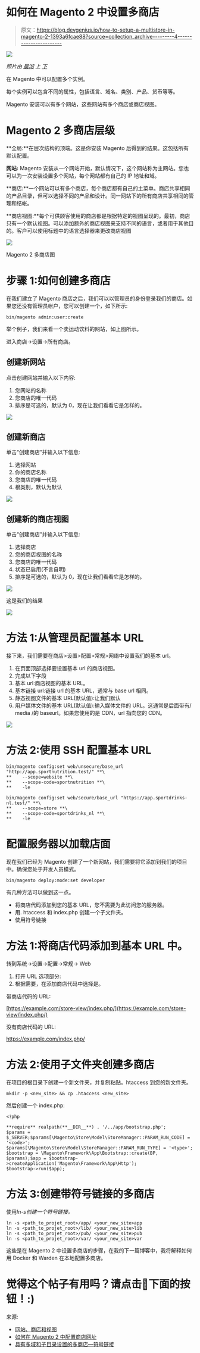 # 如何在 Magento 2 中设置多商店

> 原文：<https://blog.devgenius.io/how-to-setup-a-multistore-in-magento-2-1393a6fcae88?source=collection_archive---------4----------------------->

![](img/795525eed5989a621013656c7ccef6ba.png)

*照片由* [*晨沏*](https://unsplash.com/@morningbrew?utm_source=unsplash&utm_medium=referral&utm_content=creditCopyText) *上* [*下*](https://unsplash.com/s/photos/storefronts?utm_source=unsplash&utm_medium=referral&utm_content=creditCopyText)

在 Magento 中可以配置多个实例。

每个实例可以包含不同的属性，包括语言、域名、类别、产品、货币等等。

Magento 安装可以有多个网站，这些网站有多个商店或商店视图。

# Magento 2 多商店层级

**全局:**在层次结构的顶端。这是你安装 Magento 后得到的结果。这包括所有默认配置。

**网站:** Magento 安装从一个网站开始，默认情况下，这个网站称为主网站。您也可以为一次安装设置多个网站，每个网站都有自己的 IP 地址和域。

**商店:**一个网站可以有多个商店，每个商店都有自己的主菜单。商店共享相同的产品目录，但可以选择不同的产品和设计。同一网站下的所有商店共享相同的管理和结帐。

**商店视图:**每个可供顾客使用的商店都是根据特定的视图呈现的。最初，商店只有一个默认视图。可以添加额外的商店视图来支持不同的语言，或者用于其他目的。客户可以使用标题中的语言选择器来更改商店视图

![](img/17eaea6abb9f4266b97c0cd4f8d2442c.png)

Magento 2 多商店图

# 步骤 1:如何创建多商店

在我们建立了 Magento 商店之后，我们可以以管理员的身份登录我们的商店。如果您还没有管理员帐户，您可以创建一个，如下所示:

```
bin/magento admin:user:create
```

举个例子，我们来看一个卖运动饮料的网站，如上图所示。

进入商店->设置->所有商店。

## 创建新网站

点击创建网站并输入以下内容:

1.  您网站的名称
2.  您商店的唯一代码
3.  排序是可选的，默认为 0，现在让我们看看它是怎样的。

![](img/bb7fca39ec38ae747d632af232da0a07.png)

## 创建新商店

单击“创建商店”并输入以下信息:

1.  选择网站
2.  你的商店名称
3.  您商店的唯一代码
4.  根类别，默认为默认

![](img/3c715a3523d19593f2e72126c095a320.png)

## 创建新的商店视图

单击“创建商店”并输入以下信息:

1.  选择商店
2.  您的商店视图的名称
3.  您商店的唯一代码
4.  状态已启用(不言自明)
5.  排序是可选的，默认为 0，现在让我们看看它是怎样的。

![](img/4e2bad32a064065556d21f80c3b3f4ac.png)

这是我们的结果

![](img/71aa506252f9e761fa764ff2e3226a9e.png)

# 方法 1:从管理员配置基本 URL

接下来，我们需要在商店>设置>配置>常规>网络中设置我们的基本 url。

1.  在页面顶部选择要设置基本 url 的商店视图。
2.  完成以下字段
3.  基本 url:商店视图的基本 URL。
4.  基本链接 url:链接 url 的基本 URL，通常与 base url 相同。
5.  静态视图文件的基本 URL(默认值):让我们默认
6.  用户媒体文件的基本 URL(默认值):输入媒体文件的 URL。这通常是后面带有/ media /的 baseurl。如果您使用的是 CDN，url 指向您的 CDN。

![](img/6568406ac2f545f8db66b746a98f8d3e.png)

# 方法 2:使用 SSH 配置基本 URL

```
bin/magento config:set web/unsecure/base_url "http://app.sportnutrition.test/" **\
**    --scope=website **\
**    --scope-code=sportnutrition **\
**    -le

bin/magento config:set web/secure/base_url "https://app.sportdrinks-nl.test/" **\
**    --scope=store **\
**    --scope-code=sportdrinks_nl **\
**    -le
```

# 配置服务器以加载店面

现在我们已经为 Magento 创建了一个新网站，我们需要将它添加到我们的项目中。确保您处于开发人员模式。

```
bin/magento deploy:mode:set developer
```

有几种方法可以做到这一点。

*   将商店代码添加到您的基本 URL，您不需要为此访问您的服务器。
*   用. htaccess 和 index.php 创建一个子文件夹。
*   使用符号链接

# 方法 1:将商店代码添加到基本 URL 中。

转到系统->设置->配置->常规-> Web

1.  打开 URL 选项部分:
2.  根据需要，在添加商店代码中选择是。

带商店代码的 URL:

[https://example.com/store-view/index.php/](https://example.com/store-view/index.php/)

没有商店代码的 URL:

https://example.com/index.php/

# 方法 2:使用子文件夹创建多商店

在项目的根目录下创建一个新文件夹，并复制粘贴。htaccess 到您的新文件夹。

```
mkdir -p <new_site> && cp .htaccess <new_site>
```

然后创建一个 index.php:

```
<?php

**require** realpath(**__DIR__**) . '/../app/bootstrap.php';
$params = $_SERVER;$params[\Magento\Store\Model\StoreManager::PARAM_RUN_CODE] = '<code>';
$params[\Magento\Store\Model\StoreManager::PARAM_RUN_TYPE] = '<type>';
$bootstrap = \Magento\Framework\App\Bootstrap::create(BP, $params);$app = $bootstrap->createApplication('Magento\Framework\App\Http');
$bootstrap->run($app);
```

# 方法 3:创建带符号链接的多商店

使用*ln-s<target _ dir>创建一个符号链接。*

```
ln -s <path_to_projet_root>/app/ <your_new_site>app
ln -s <path_to_projet_root>/lib/ <your_new_site>lib
ln -s <path_to_projet_root>/pub/ <your_new_site>pub
ln -s <path_to_projet_root>/var/ <your_new_site>var
```

这些是在 Magento 2 中设置多商店的步骤，在我的下一篇博客中，我将解释如何用 Docker 和 Warden 在本地配置多商店。

# 觉得这个帖子有用吗？请点击👏下面的按钮！:)

来源:

*   [网站、商店和视图](https://docs.magento.com/user-guide/stores/websites-stores-views.html)
*   [如何在 Magento 2 中配置商店网址](https://www.mageplaza.com/kb/how-to-configure-store-urls-magento-2.html)
*   [具有多域和子目录设置的多商店—符号链接](https://magento.stackexchange.com/questions/107450/multi-store-with-multi-domain-and-sub-directory-setup-symlinks)